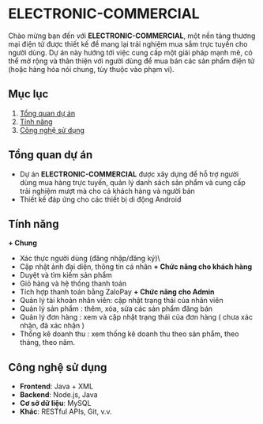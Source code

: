 # ELECTRONIC-COMMERCIAL

Chào mừng bạn đến với **ELECTRONIC-COMMERCIAL**, một nền tảng thương mại điện tử được thiết kế để mang lại trải nghiệm mua sắm trực tuyến cho người dùng. Dự án này hướng tới việc cung cấp một giải pháp mạnh mẽ, có thể mở rộng và thân thiện với người dùng để mua bán các sản phẩm điện tử (hoặc hàng hóa nói chung, tùy thuộc vào phạm vi).

## Mục lục
1. [Tổng quan dự án](#tổng-quan-dự-án)
2. [Tính năng](#tính-năng)
3. [Công nghệ sử dụng](#công-nghệ-sử-dụng)

## Tổng quan dự án
- Dự án **ELECTRONIC-COMMERCIAL** được xây dựng để hỗ trợ người dùng mua hàng trực tuyến, quản lý danh sách sản phẩm và cung cấp trải nghiệm mượt mà cho cả khách hàng và người bán
- Thiết kế đáp ứng cho các thiết bị di động Android 

## Tính năng
**+ Chung**
- Xác thực người dùng (đăng nhập/đăng ký)\
- Cập nhật ảnh đại diện, thông tin cá nhân
**+ Chức năng cho khách hàng**
- Duyệt và tìm kiếm sản phẩm
- Giỏ hàng và hệ thống thanh toán
- Tích hợp thanh toán bằng ZaloPay
**+ Chức năng cho Admin**
- Quản lý tài khoản nhân viên: cập nhật trạng thái của nhân viên
- Quản lý sản phẩm : thêm, xóa, sửa các sản phẩm đăng bán
- Quản lý đơn hàng : xem và cập nhật trạng thái của đơn hàng ( chưa xác nhận, đã xác nhận )
- Thống kê doanh thu : xem thống kê doanh thu theo sản phẩm, theo tháng, theo năm.


## Công nghệ sử dụng
- **Frontend**: Java + XML
- **Backend**: Node.js, Java
- **Cơ sở dữ liệu**: MySQL
- **Khác**: RESTful APIs, Git, v.v.
